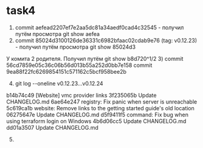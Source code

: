 # task4
1) commit aefead2207ef7e2aa5dc81a34aedf0cad4c32545 - получил путём просмотра git show aefea
2) commit 85024d3100126de36331c6982bfaac02cdab9e76 (tag: v0.12.23) - получил путём просмотра git show 85024d3

У комита 2 родителя. Получил путём git show b8d720^1/2
3) commit 56cd7859e05c36c06b56d013b55a252d0bb7e158 
   commit 9ea88f22fc6269854151c571162c5bcf958bee2b 

4) git log --oneline v0.12.23...v0.12.24

b14b74c49 [Website] vmc provider links
3f235065b Update CHANGELOG.md
6ae64e247 registry: Fix panic when server is unreachable
5c619ca1b website: Remove links to the getting started guide's old location
06275647e Update CHANGELOG.md
d5f9411f5 command: Fix bug when using terraform login on Windows
4b6d06cc5 Update CHANGELOG.md
dd01a3507 Update CHANGELOG.md

5)
